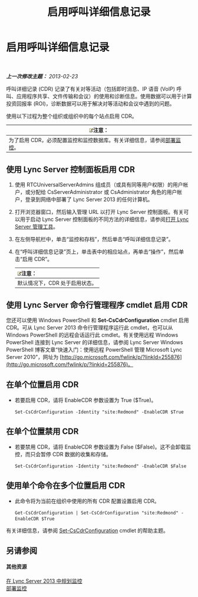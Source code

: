 ﻿---
title: 启用呼叫详细信息记录
TOCTitle: 启用呼叫详细信息记录
ms:assetid: 3b28e432-596f-45a5-a070-577d6fa748d9
ms:mtpsurl: https://technet.microsoft.com/zh-cn/library/Gg520980(v=OCS.15)
ms:contentKeyID: 49312554
ms.date: 05/19/2016
mtps_version: v=OCS.15
ms.translationtype: HT
---

# 启用呼叫详细信息记录

 

_**上一次修改主题：** 2013-02-23_

呼叫详细记录 (CDR) 记录了有关对等活动（包括即时消息、IP 语音 (VoIP) 呼叫、应用程序共享、文件传输和会议）的使用和诊断信息。使用数据可以用于计算投资回报率 (ROI)，诊断数据可以用于解决对等活动和会议中遇到的问题。

使用以下过程为整个组织或组织中的每个站点启用 CDR。

<table>
<thead>
<tr class="header">
<th><img src="images/Dn783119.note(OCS.15).gif" title="note" alt="note" />注意：</th>
</tr>
</thead>
<tbody>
<tr class="odd">
<td>为了启用 CDR，必须配置监控和监控数据库。有关详细信息，请参阅<a href="lync-server-2013-deploying-monitoring.md">部署监控</a>。</td>
</tr>
</tbody>
</table>


## 使用 Lync Server 控制面板启用 CDR

1.  使用 RTCUniversalServerAdmins 组成员（或具有同等用户权限）的用户帐户，或分配给 CsServerAdministrator 或 CsAdministrator 角色的用户帐户，登录到网络中部署了 Lync Server 2013 的任何计算机。

2.  打开浏览器窗口，然后输入管理 URL 以打开 Lync Server 控制面板。有关可以用于启动 Lync Server 控制面板的不同方法的详细信息，请参阅[打开 Lync Server 管理工具](lync-server-2013-open-lync-server-administrative-tools.md)。

3.  在左侧导航栏中，单击“监控和存档”，然后单击“呼叫详细信息记录”。

4.  在“呼叫详细信息记录”页上，单击表中的相应站点，再单击“操作”，然后单击“启用 CDR”。
    
    <table>
    <thead>
    <tr class="header">
    <th><img src="images/Dn783119.note(OCS.15).gif" title="note" alt="note" />注意：</th>
    </tr>
    </thead>
    <tbody>
    <tr class="odd">
    <td>默认情况下，CDR 处于启用状态。</td>
    </tr>
    </tbody>
    </table>


## 使用 Lync Server 命令行管理程序 cmdlet 启用 CDR

您还可以使用 Windows PowerShell 和 **Set-CsCdrConfiguration** cmdlet 启用 CDR。可从 Lync Server 2013 命令行管理程序运行此 cmdlet，也可以从 Windows PowerShell 的远程会话运行此 cmdlet。有关使用远程 Windows PowerShell 连接到 Lync Server 的详细信息，请参阅 Lync Server Windows PowerShell 博客文章“快速入门：使用远程 PowerShell 管理 Microsoft Lync Server 2010”，网址为 [http://go.microsoft.com/fwlink/p/?linkId=255876](http://go.microsoft.com/fwlink/p/?linkid=255876)。

## 在单个位置启用 CDR

  - 若要启用 CDR，请将 EnableCDR 参数设置为 True ($True)。
    
        Set-CsCdrConfiguration -Identity "site:Redmond" -EnableCDR $True

## 在单个位置禁用 CDR

  - 若要禁用 CDR，请将 EnableCDR 参数设置为 False ($False)。这不会卸载监控，而只会暂停 CDR 数据的收集和存储。
    
        Set-CsCdrConfiguration -Identity "site:Redmond" -EnableCDR $False

## 使用单个命令在多个位置启用 CDR

  - 此命令将为当前在组织中使用的所有 CDR 配置设置启用 CDR。
    
        Get-CsCdrConfiguration | Set-CsCdrConfiguration "site:Redmond" -EnableCDR $True

有关详细信息，请参阅 [Set-CsCdrConfiguration](set-cscdrconfiguration.md) cmdlet 的帮助主题。

## 另请参阅

#### 其他资源

[在 Lync Server 2013 中规划监控](lync-server-2013-planning-for-monitoring.md)  
[部署监控](lync-server-2013-deploying-monitoring.md)

